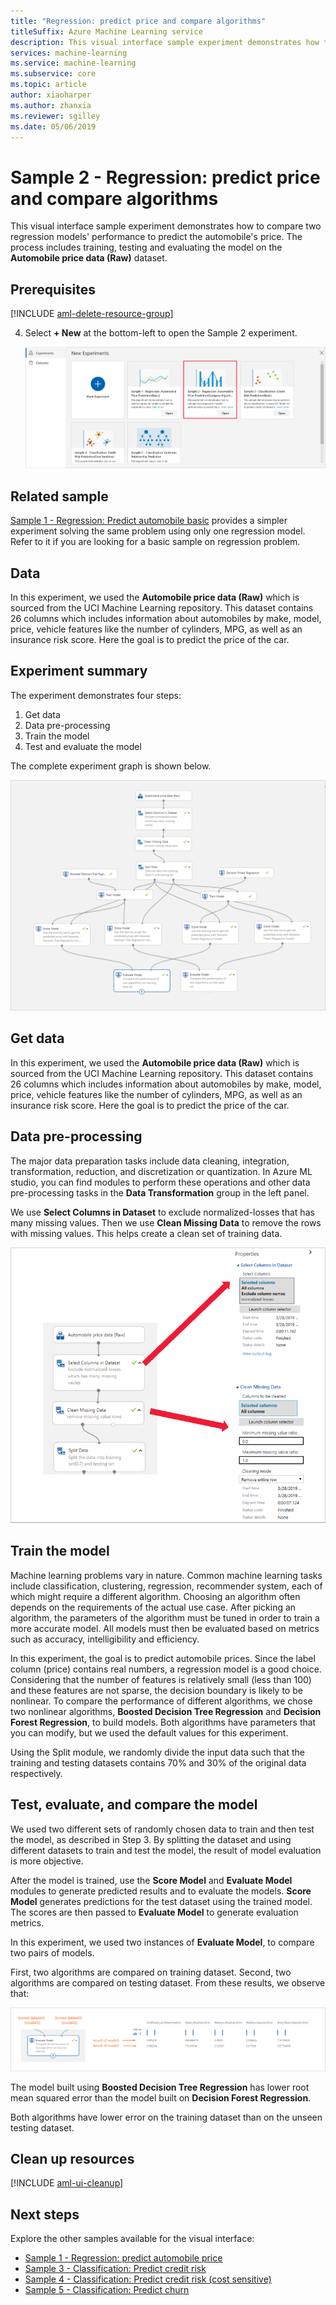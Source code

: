 ```yaml
---
title: "Regression: predict price and compare algorithms"
titleSuffix: Azure Machine Learning service
description: This visual interface sample experiment demonstrates how to compare two regression models' performance to predict the automobile's price. The process includes training, testing and evaluating the model on the Auto Imports dataset.
services: machine-learning
ms.service: machine-learning
ms.subservice: core
ms.topic: article
author: xiaoharper
ms.author: zhanxia
ms.reviewer: sgilley
ms.date: 05/06/2019
---
```

 
# Sample 2 - Regression: predict price and compare algorithms

This visual interface sample experiment demonstrates how to compare two regression models' performance to predict the automobile's price. The process includes training, testing and evaluating the model on the **Automobile price data (Raw)** dataset.

## Prerequisites

[!INCLUDE [aml-delete-resource-group](../../../includes/aml-ui-prereq.md)]

4. Select **+ New** at the bottom-left to open the Sample 2 experiment.

    ![Open the experiment](media/sample-regression-predict-automobile-price-compare-algorithms/open-sample2.png)

## Related sample

[Sample 1 - Regression: Predict automobile basic](sample-regression-predict-automobile-price-basic.md) provides a simpler experiment solving the same problem using only one regression model. Refer to it if you are looking for a basic sample on regression problem. 

## Data

In this experiment, we used the **Automobile price data (Raw)** which is sourced from the UCI Machine Learning repository. This dataset contains 26 columns which includes information about automobiles by make, model, price, vehicle features like the number of cylinders, MPG, as well as an insurance risk score. Here the goal is to predict the price of the car.

## Experiment summary

The experiment demonstrates four steps:

1. Get data
1. Data pre-processing
1. Train the model
1. Test and evaluate the model

The complete experiment graph is shown below.

![experiment graph](media/sample-regression-predict-automobile-price-compare-algorithms/graph.png)

## Get data

In this experiment, we used the **Automobile price data (Raw)** which is sourced from the UCI Machine Learning repository. This dataset contains 26 columns which includes information about automobiles by make, model, price, vehicle features like the number of cylinders, MPG, as well as an insurance risk score. Here the goal is to predict the price of the car.

## Data pre-processing

The major data preparation tasks include data cleaning, integration, transformation, reduction, and discretization or quantization. In Azure ML studio, you can find modules to perform these operations and other data pre-processing tasks in the **Data Transformation** group in the left panel.

We use **Select Columns in Dataset** to exclude normalized-losses that has many missing values. Then we use **Clean Missing Data** to remove the rows with missing values. This helps create a clean set of training data.


![data pre-processing](media/sample-regression-predict-automobile-price-compare-algorithms/data-processing.png)


## Train the model

Machine learning problems vary in nature. Common machine learning tasks include classification, clustering, regression, recommender system, each of which might require a different algorithm. Choosing an algorithm often depends on the requirements of the actual use case. After picking an algorithm, the parameters of the algorithm must be tuned in order to train a more accurate model. All models must then be evaluated based on metrics such as accuracy, intelligibility and efficiency.

In this experiment, the goal is to predict automobile prices. Since the label column (price) contains real numbers, a regression model is a good choice. Considering that the number of features is relatively small (less than 100) and these features are not sparse, the decision boundary is likely to be nonlinear. To compare the performance of different algorithms, we chose two nonlinear algorithms, **Boosted Decision Tree Regression** and **Decision Forest Regression**, to build models. Both algorithms have parameters that you can modify, but we used the default values for this experiment.

Using the Split module, we randomly divide the input data such that the training and testing datasets contains 70% and 30% of the original data respectively.


## Test, evaluate, and compare the model

We used two different sets of randomly chosen data to train and then test the model, as described in Step 3. By splitting the dataset and using different datasets to train and test the model, the result of model evaluation is more objective.

After the model is trained, use the **Score Model** and **Evaluate Model** modules to generate predicted results and to evaluate the models. **Score Model** generates predictions for the test dataset using the trained model. The scores are then passed to **Evaluate Model** to generate evaluation metrics.

In this experiment, we used two instances of **Evaluate Model**, to compare two pairs of models.

First, two algorithms are compared on training dataset.
Second, two algorithms are compared on testing dataset.
From these results, we observe that:

![data pre-processing](media/sample-regression-predict-automobile-price-compare-algorithms/result.png)

The model built using **Boosted Decision Tree Regression** has lower root mean squared error than the model built on **Decision Forest Regression**.

Both algorithms have lower error on the training dataset than on the unseen testing dataset.

## Clean up resources

[!INCLUDE [aml-ui-cleanup](../../../includes/aml-ui-cleanup.md)]

## Next steps

Explore the other samples available for the visual interface:

- [Sample 1 - Regression: predict automobile price](sample-regression-predict-automobile-price-basic.md)
- [Sample 3 - Classification: Predict credit risk](sample-classification-predict-credit-risk-basic.md)
- [Sample 4 - Classification: Predict credit risk (cost sensitive)](sample-classification-predict-credit-risk-cost-sensitive.md)
- [Sample 5 - Classification: Predict churn](sample-classification-predict-churn.md)